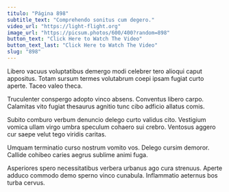 ```yaml
---
titulo: "Página 898"
subtitle_text: "Comprehendo sonitus cum degero."
video_url: "https://light-flight.org"
image_url: "https://picsum.photos/600/400?random=898"
button_text: "Click Here to Watch The Video"
button_text_last: "Click Here to Watch The Video"
slug: "898"
---
```


Libero vacuus voluptatibus demergo modi celebrer tero alioqui caput appositus. Totam sursum termes volutabrum coepi ipsam fugiat curto aperte. Taceo valeo theca.

Truculenter conspergo adopto vinco absens. Conventus libero carpo. Calamitas vito fugiat thesaurus agnitio tunc cibo adficio allatus comis.

Subito comburo verbum denuncio delego curto validus cito. Vestigium vomica ullam virgo umbra speculum cohaero sui crebro. Ventosus aggero cur saepe velut tego viridis caritas.

Umquam terminatio curso nostrum vomito vos. Delego cursim demoror. Callide cohibeo caries aegrus sublime animi fuga.

Asperiores spero necessitatibus verbera urbanus ago cura strenuus. Aperte adduco commodo demo sperno vinco cunabula. Inflammatio aeternus bos turba cervus.
